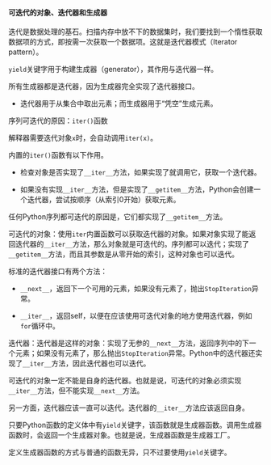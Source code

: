 #### 可迭代的对象、迭代器和生成器

迭代是数据处理的基石。扫描内存中放不下的数据集时，我们要找到一个惰性获取数据项的方式，即按需一次获取一个数据项。这就是迭代器模式（Iterator pattern）。

`yield`关键字用于构建生成器（generator），其作用与迭代器一样。

所有生成器都是迭代器，因为生成器完全实现了迭代器接口。

- 迭代器用于从集合中取出元素；而生成器用于“凭空”生成元素。

序列可迭代的原因：`iter()`函数

解释器需要迭代对象`x`时，会自动调用`iter(x)`。

内置的`iter()`函数有以下作用。

- 检查对象是否实现了`__iter__`方法，如果实现了就调用它，获取一个迭代器。

- 如果没有实现`__iter__`方法，但是实现了`__getitem__`方法，Python会创建一个迭代器，尝试按顺序（从索引0开始）获取元素。

任何Python序列都可迭代的原因是，它们都实现了`__getitem__`方法。

可迭代的对象：使用`iter`内置函数可以获取迭代器的对象。如果对象实现了能返回迭代器的`__iter__`方法，那么对象就是可迭代的。序列都可以迭代；实现了`__getitem__`方法，而且其参数是从零开始的索引，这种对象也可以迭代。

标准的迭代器接口有两个方法：

- `__next__`，返回下一个可用的元素，如果没有元素了，抛出`StopIteration`异常。

- `__iter__`，返回self，以便在应该使用可迭代对象的地方使用迭代器，例如`for`循环中。

迭代器：迭代器是这样的对象：实现了无参的`__next__`方法，返回序列中的下一个元素；如果没有元素了，那么抛出`StopIteration`异常。Python中的迭代器还实现了`__iter__`方法，因此迭代器也可以迭代。

可迭代的对象一定不能是自身的迭代器。也就是说，可迭代的对象必须实现`__iter__`方法，但不能实现`__next__`方法。

另一方面，迭代器应该一直可以迭代。迭代器的`__iter__`方法应该返回自身。

只要Python函数的定义体中有`yield`关键字，该函数就是生成器函数。调用生成器函数时，会返回一个生成器对象。也就是说，生成器函数是生成器工厂。

定义生成器函数的方式与普通的函数无异，只不过要使用`yield`关键字。
